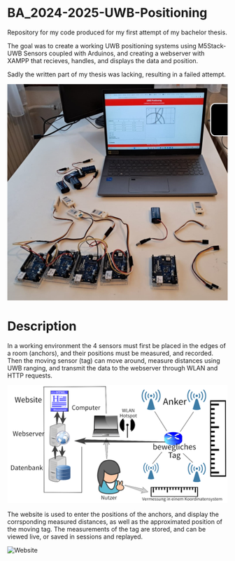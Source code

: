 # BA_2024-2025-UWB-Positioning
Repository for my code produced for my first attempt of my bachelor thesis.

The goal was to create a working UWB positioning systems using M5Stack-UWB Sensors coupled with Arduinos, and creating a webserver with XAMPP that recieves, handles, and displays the data and position.

Sadly the written part of my thesis was lacking, resulting in a failed attempt. 

![Verwendete Hardware und Weboberfläche](./Pictures/Gesamtaufbau.jpeg)

# Description

In a working environment the 4 sensors must first be placed in the edges of a room (anchors), and their positions must be measured, and recorded.
Then the moving sensor (tag) can move around, measure distances using UWB ranging, and transmit the data to the webserver through WLAN and HTTP requests.

![UWB-system sketch](./Pictures/Gesamtsystem%20Skizze.png)

The website is used to enter the positions of the anchors, and display the corrsponding measured distances, as well as the approximated position of the moving tag.
The measurements of the tag are stored, and can be viewed live, or saved in sessions and replayed.

![Website](./Pictures/Website%20Anwendungsoberfläche.png)



